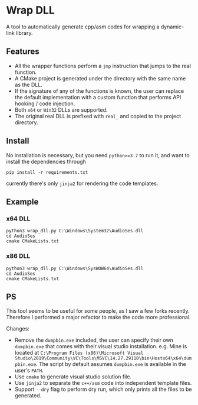 # Wrap DLL

A tool to automatically generate cpp/asm codes for wrapping a dynamic-link library.

## Features

- All the wrapper functions perform a `jmp` instruction that jumps to the real function.
- A CMake project is generated under the directory with the same name as the DLL.
- If the signature of any of the functions is known, the user can replace the default implementation with a custom function that performs API hooking / code injection.
- Both `x64` or `Win32` DLLs are supported.
- The original real DLL is prefixed with `real_` and copied to the project directory.

## Install

No installation is necessary, but you need `python>=3.7` to run it, and want to install the dependencies through

```shell
pip install -r requirements.txt
```

currently there's only `jinja2` for rendering the code templates.


## Example

### x64 DLL
```shell
python3 wrap_dll.py C:\Windows\System32\AudioSes.dll
cd AudioSes
cmake CMakeLists.txt
```

### x86 DLL
```shell
python3 wrap_dll.py C:\Windows\SysWOW64\AudioSes.dll
cd AudioSes
cmake CMakeLists.txt
```

## PS

This tool seems to be useful for some people, as I saw a few forks recently.
Therefore I performed a major refactor to make the code more professional.

Changes:
- Remove the `dumpbin.exe` included, the user can specify their own `dumpbin.exe` that comes with their visual studio installation. e.g. Mine is located at `C:\Program Files (x86)\Microsoft Visual Studio\2019\Community\VC\Tools\MSVC\14.27.29110\bin\Hostx64\x64\dumpbin.exe`. The script by default assumes `dumpbin.exe` is available in the user's `PATH`.
- Use `cmake` to generate visual studio solution file.
- Use `jinja2` to separate the `c++/asm` code into independent template files.
- Support `--dry` flag to perform dry run, which only prints all the files to be generated.
